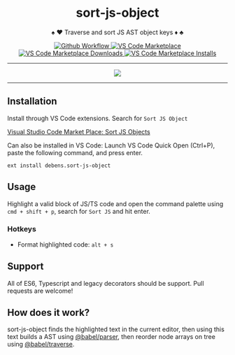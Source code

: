 <div align="center">
  <h1>sort-js-object</h1>

♠️ ♥️ Traverse and sort JS AST object keys ♦️ ♣️

<p align="center">
    <a href="https://github.com/Debens/sort-js-object/actions">
      <img src="https://action-badges.now.sh/debens/sort-js-object" alt="Github Workflow" />
    </a>
    <a href="https://marketplace.visualstudio.com/items?itemName=debens.sort-js-object">
      <img src="https://vsmarketplacebadge.apphb.com/version/debens.sort-js-object.svg" alt="VS Code Marketplace" />
    </a>
    <a href="https://marketplace.visualstudio.com/items?itemName=debens.sort-js-object">
      <img alt="VS Code Marketplace Downloads" src="https://img.shields.io/visual-studio-marketplace/d/debens.sort-js-object">
    </a>
    <a href="https://marketplace.visualstudio.com/items?itemName=debens.sort-js-object">
      <img src="https://vsmarketplacebadge.apphb.com/installs/debens.sort-js-object.svg" alt="VS Code Marketplace Installs" />
    </a>
</p>

</div>

<hr />

<div align="center">
  <img src="https://github.com/Debens/sort-js-object/raw/master/example/sort-js-object.gif" />
</div>

<hr />

## Installation

Install through VS Code extensions. Search for `Sort JS Object`

[Visual Studio Code Market Place: Sort JS Objects](https://marketplace.visualstudio.com/items?itemName=debens.sort-js-object)

Can also be installed in VS Code: Launch VS Code Quick Open (Ctrl+P), paste the following command, and press enter.

```
ext install debens.sort-js-object
```

## Usage

Highlight a valid block of JS/TS code and open the command palette using `cmd + shift + p`, search for `Sort JS` and hit enter.

### Hotkeys

-   Format highlighted code: `alt + s`

## Support

All of ES6, Typescript and legacy decorators should be support. Pull requests are welcome!

## How does it work?

sort-js-object finds the highlighted text in the current editor, then using this text builds a AST using [@babel/parser](https://babeljs.io/docs/en/babel-parser), then reorder node arrays on tree using [@babel/traverse](https://babeljs.io/docs/en/babel-traverse).

